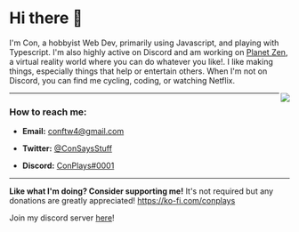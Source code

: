 # Hi there 👋

I'm Con, a hobbyist Web Dev, primarily using Javascript, and playing with Typescript. I'm also highly active on Discord and am working on [Planet Zen](https://www.youtube.com/watch?v=xvz7nTbS_C0), a virtual reality world where you can do whatever you like!. I like making things, especially things that help or entertain others. When I'm not on Discord, you can find me cycling, coding, or watching Netflix.

<a href="https://discord.com/users/576665068763086848">
  <img src="https://lanyard-profile-readme.vercel.app/api/576665068763086848?hideTimestamp=true&idleMessage=Just%20chillin%27%20at%20the%20moment..." align="right" />
</a>

---

### How to reach me:

- **Email:** conftw4@gmail.com

- **Twitter:** [@ConSaysStuff](https://twitter.com/ConSaysStuff)

- **Discord:** [ConPlays#0001](https://discord.com/users/576665068763086848)

---


**Like what I'm doing? Consider supporting me!**
It's not required but any donations are greatly appreciated! 
https://ko-fi.com/conplays

Join my discord server [here](https://https://discord.gg/Fe5a4AFpgZ)!



